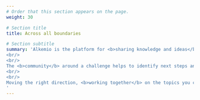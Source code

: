 ```yaml
---
# Order that this section appears on the page.
weight: 30

# Section title
title: Across all boundaries

# Section subtitle 
summary: 'Alkemio is the platform for <b>sharing knowledge and ideas</b>, bringing people together to work on <b>solutions</b> in a fast-moving world. 
<br/>
<br/>
The <b>community</b> around a challenge helps to identify next steps and agrees how to <b>make progress</b>.
<br/>
<br/>
Moving the right direction, <b>working together</b> on the topics you care about.
'
---
```

